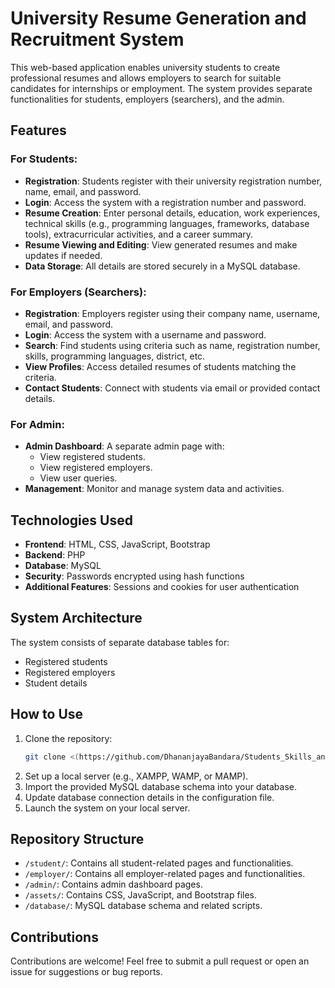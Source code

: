 
# University Resume Generation and Recruitment System

This web-based application enables university students to create professional resumes and allows employers to search for suitable candidates for internships or employment. The system provides separate functionalities for students, employers (searchers), and the admin.

## Features

### For Students:
- **Registration**: Students register with their university registration number, name, email, and password.
- **Login**: Access the system with a registration number and password.
- **Resume Creation**: Enter personal details, education, work experiences, technical skills (e.g., programming languages, frameworks, database tools), extracurricular activities, and a career summary.
- **Resume Viewing and Editing**: View generated resumes and make updates if needed.
- **Data Storage**: All details are stored securely in a MySQL database.

### For Employers (Searchers):
- **Registration**: Employers register using their company name, username, email, and password.
- **Login**: Access the system with a username and password.
- **Search**: Find students using criteria such as name, registration number, skills, programming languages, district, etc.
- **View Profiles**: Access detailed resumes of students matching the criteria.
- **Contact Students**: Connect with students via email or provided contact details.

### For Admin:
- **Admin Dashboard**: A separate admin page with:
  - View registered students.
  - View registered employers.
  - View user queries.
- **Management**: Monitor and manage system data and activities.

## Technologies Used

- **Frontend**: HTML, CSS, JavaScript, Bootstrap
- **Backend**: PHP
- **Database**: MySQL
- **Security**: Passwords encrypted using hash functions
- **Additional Features**: Sessions and cookies for user authentication

## System Architecture

The system consists of separate database tables for:
- Registered students
- Registered employers
- Student details

## How to Use

1. Clone the repository:
   ```bash
   git clone <(https://github.com/DhananjayaBandara/Students_Skills_and_Performance_Management_System)>
   ```
2. Set up a local server (e.g., XAMPP, WAMP, or MAMP).
3. Import the provided MySQL database schema into your database.
4. Update database connection details in the configuration file.
5. Launch the system on your local server.

## Repository Structure

- `/student/`: Contains all student-related pages and functionalities.
- `/employer/`: Contains all employer-related pages and functionalities.
- `/admin/`: Contains admin dashboard pages.
- `/assets/`: Contains CSS, JavaScript, and Bootstrap files.
- `/database/`: MySQL database schema and related scripts.

## Contributions

Contributions are welcome! Feel free to submit a pull request or open an issue for suggestions or bug reports.
